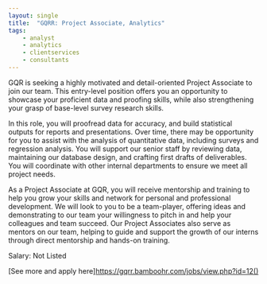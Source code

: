 ```yaml
---
layout: single
title:  "GQRR: Project Associate, Analytics"
tags: 
    - analyst
    - analytics
    - clientservices
    - consultants
---
```


GQR is seeking a highly motivated and detail-oriented Project Associate to join our team. This entry-level position offers you an opportunity to showcase your proficient data and proofing skills, while also strengthening your grasp of base-level survey research skills.

In this role, you will proofread data for accuracy, and build statistical outputs for reports and presentations. Over time, there may be opportunity for you to assist with the analysis of quantitative data, including surveys and regression analysis. You will support our senior staff by reviewing data, maintaining our database design, and crafting first drafts of deliverables. You will coordinate with other internal departments to ensure we meet all project needs.

As a Project Associate at GQR, you will receive mentorship and training to help you grow your skills and network for personal and professional development. We will look to you to be a team-player, offering ideas and demonstrating to our team your willingness to pitch in and help your colleagues and team succeed. Our Project Associates also serve as mentors on our team, helping to guide and support the growth of our interns through direct mentorship and hands-on training.

Salary: Not Listed

[See more and apply here]https://gqrr.bamboohr.com/jobs/view.php?id=12()

